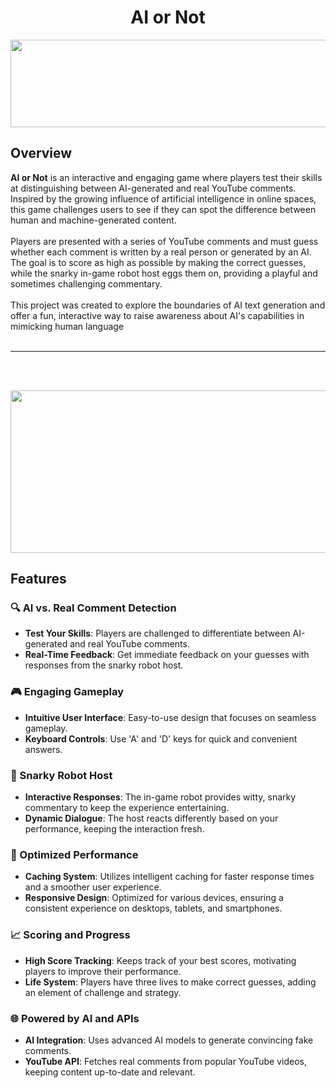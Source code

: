 <h1 align="center">
  AI or Not
</h1>

<a href="https://aiornot.site/"><img src="/readme/test.png" width="1280" height="140"></a>

## Overview

**AI or Not** is an interactive and engaging game where players test their skills at distinguishing between AI-generated and real YouTube comments. Inspired by the growing influence of artificial intelligence in online spaces, this game challenges users to see if they can spot the difference between human and machine-generated content.
<br/><br/>
Players are presented with a series of YouTube comments and must guess whether each comment is written by a real person or generated by an AI. The goal is to score as high as possible by making the correct guesses, while the snarky in-game robot host eggs them on, providing a playful and sometimes challenging commentary.
<br/><br/>
This project was created to explore the boundaries of AI text generation and offer a fun, interactive way to raise awareness about AI's capabilities in mimicking human language
<br/><br/>

---

<br/><br/>

<a href="https://aiornot.site/"><img src="/readme/test.png" width="1280" height="260"></a>

## Features

### 🔍 AI vs. Real Comment Detection

- **Test Your Skills**: Players are challenged to differentiate between AI-generated and real YouTube comments.
- **Real-Time Feedback**: Get immediate feedback on your guesses with responses from the snarky robot host.

### 🎮 Engaging Gameplay

- **Intuitive User Interface**: Easy-to-use design that focuses on seamless gameplay.
- **Keyboard Controls**: Use 'A' and 'D' keys for quick and convenient answers.

### 🤖 Snarky Robot Host

- **Interactive Responses**: The in-game robot provides witty, snarky commentary to keep the experience entertaining.
- **Dynamic Dialogue**: The host reacts differently based on your performance, keeping the interaction fresh.

### 💾 Optimized Performance

- **Caching System**: Utilizes intelligent caching for faster response times and a smoother user experience.
- **Responsive Design**: Optimized for various devices, ensuring a consistent experience on desktops, tablets, and smartphones.

### 📈 Scoring and Progress

- **High Score Tracking**: Keeps track of your best scores, motivating players to improve their performance.
- **Life System**: Players have three lives to make correct guesses, adding an element of challenge and strategy.

### 🌐 Powered by AI and APIs

- **AI Integration**: Uses advanced AI models to generate convincing fake comments.
- **YouTube API**: Fetches real comments from popular YouTube videos, keeping content up-to-date and relevant.
